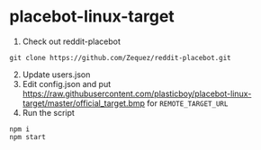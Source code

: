 # placebot-linux-target

1. Check out reddit-placebot
```
git clone https://github.com/Zequez/reddit-placebot.git
```

2. Update users.json
3. Edit config.json and put https://raw.githubusercontent.com/plasticboy/placebot-linux-target/master/official_target.bmp for `REMOTE_TARGET_URL`
4. Run the script

```
npm i
npm start
```
